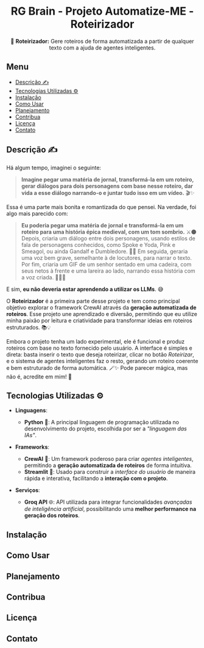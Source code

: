 <div align="center">

# RG Brain - Projeto Automatize-ME - Roteirizador <!-- omit in toc -->

🎥 **Roteirizador:** Gere roteiros de forma automatizada a partir de qualquer texto com a ajuda de agentes inteligentes.

</div>

## Menu <!-- omit in toc -->

- [Descrição ✍️](#descrição-️)
- [Tecnologias Utilizadas ⚙️](#tecnologias-utilizadas-️)
- [Instalação](#instalação)
- [Como Usar](#como-usar)
- [Planejamento](#planejamento)
- [Contribua](#contribua)
- [Licença](#licença)
- [Contato](#contato)

## Descrição ✍️

Há algum tempo, imaginei o seguinte:

> **Imagine pegar uma matéria de jornal, transformá-la em um roteiro, gerar diálogos para dois personagens com base nesse roteiro, dar vida a esse diálogo narrando-o e juntar tudo isso em um vídeo.** 🎬✨

Essa é uma parte mais bonita e romantizada do que pensei. Na verdade, foi algo mais parecido com:

> **Eu poderia pegar uma matéria de jornal e transformá-la em um roteiro para uma história épica medieval, com um tom sombrio.** ⚔️🌑 Depois, criaria um diálogo entre dois personagens, usando estilos de fala de personagens conhecidos, como Spoke e Yoda, Pink e Smeagol, ou ainda Gandalf e Dumbledore. 🤔🔮 Em seguida, geraria uma voz bem grave, semelhante à de locutores, para narrar o texto. Por fim, criaria um GIF de um senhor sentado em uma cadeira, com seus netos à frente e uma lareira ao lado, narrando essa história com a voz criada. 👴🔥👶

E sim, **eu não deveria estar aprendendo a utilizar os LLMs**. 😅

O **Roteirizador** é a primeira parte desse projeto e tem como principal objetivo explorar o framework CrewAI através da **geração automatizada de roteiros**. Esse projeto une aprendizado e diversão, permitindo que eu utilize minha paixão por leitura e criatividade para transformar ideias em roteiros estruturados. 📚💡

Embora o projeto tenha um lado experimental, ele é funcional e produz roteiros com base no texto fornecido pelo usuário. A interface é simples e direta: basta inserir o texto que deseja roteirizar, clicar no botão *Roteirizar*, e o sistema de agentes inteligentes faz o resto, gerando um roteiro coerente e bem estruturado de forma automática. 🪄✨ Pode parecer mágica, mas não é, acredite em mim! 🤫

## Tecnologias Utilizadas ⚙️

- **Linguagens**:
  - **Python** 🐍: A principal linguagem de programação utilizada no desenvolvimento do projeto, escolhida por ser a *"linguagem das IAs"*.

- **Frameworks**:
  - **CrewAI** 🤖: Um framework poderoso para criar *agentes inteligentes*, permitindo a **geração automatizada de roteiros** de forma intuitiva.
  - **Streamlit** 🚀: Usado para construir a *interface do usuário* de maneira rápida e interativa, facilitando a **interação com o projeto**.

- **Serviços**:
  - **Groq API** 🌐: API utilizada para integrar funcionalidades *avançadas de inteligência artificial*, possibilitando uma **melhor performance na geração dos roteiros**.

## Instalação

## Como Usar

## Planejamento

## Contribua

## Licença

## Contato
